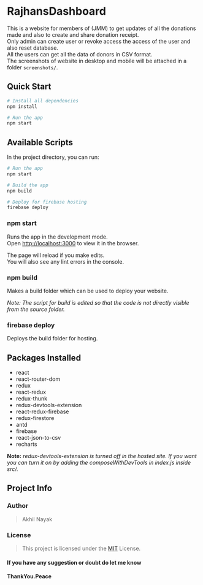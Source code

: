 # RajhansDashboard

This is a website for members of (JMM) to get updates of all the donations made and also to create and share donation receipt.  
Only admin can create user or revoke access the access of the user and also reset database.  
All the users can get all the data of donors in CSV format.  
The screenshots of website in desktop and mobile will be attached in a folder `screenshots/`.  

## Quick Start

```bash
# Install all dependencies
npm install

# Run the app
npm start
```

## Available Scripts

In the project directory, you can run:

```bash
# Run the app
npm start

# Build the app
npm build

# Deploy for firebase hosting
firebase deploy
```

### npm start

Runs the app in the development mode.  
Open [http://localhost:3000](http://localhost:3000) to view it in the browser.

The page will reload if you make edits.  
You will also see any lint errors in the console.  

### npm build

Makes a build folder which can be used to deploy your website.  

*Note: The script for build is edited so that the code is not directly visible from the source folder.*

### firebase deploy

Deploys the build folder for hosting.  

## Packages Installed

- react
- react-router-dom
- redux
- react-redux
- redux-thunk
- redux-devtools-extension
- react-redux-firebase
- redux-firestore
- antd
- firebase
- react-json-to-csv
- recharts

**Note:** _redux-devtools-extension is turned off in the hosted site. If you want you can turn it on by adding the composeWithDevTools in index.js inside src/._

## Project Info

### Author

> Akhil Nayak

### License

> This project is licensed under the [MIT](https://choosealicense.com/licenses/mit/) License.

#### If you have any suggestion or doubt do let me know

#### ThankYou.Peace
